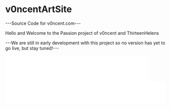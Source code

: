 # v0ncentArtSite
---Source Code for v0ncent.com---

Hello and Welcome to the Passion project of v0ncent and ThirteenHelens

---We are still in early development with this project so no version has yet to go live, but stay tuned!---

<img align="center" src="/metrics.plugin.languages.svg" alt="Metrics" width="450">
<img align="center" src="/metrics.plugin.contributors.contributions.svg" alt="Metrics" width="550">
